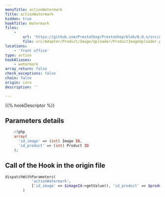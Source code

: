 ```yaml
---
menuTitle: actionWatermark
Title: actionWatermark
hidden: true
hookTitle: Watermark
files:
    -
        url: 'https://github.com/PrestaShop/PrestaShop/blob/8.0.x/src/Adapter/Product/Image/Uploader/ProductImageUploader.php'
        file: src/Adapter/Product/Image/Uploader/ProductImageUploader.php
locations:
    - 'front office'
type: action
hookAliases:
    - watermark
array_return: false
check_exceptions: false
chain: false
origin: core
description: ''

---
```


{{% hookDescriptor %}}

## Parameters details

```php
    <?php
    array(
      'id_image' => (int) Image ID,
      'id_product' => (int) Product ID
    );
```

## Call of the Hook in the origin file

```php
dispatchWithParameters(
            'actionWatermark',
            ['id_image' => $imageId->getValue(), 'id_product' => $productId]
        )
```

